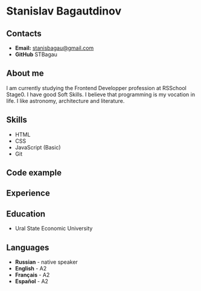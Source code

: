 # Stanislav Bagautdinov

## Contacts

* __Email:__ stanisbagau@gmail.com
* __GitHub__ STBagau

## About me

I am currently studying the Frontend Developper profession at RSSchool Stage0. I have good Soft Skills. I believe that programming is my vocation in life. I like astronomy, architecture and literature.

## Skills

* HTML
* CSS
* JavaScript (Basic)
* Git

## Code example

## Experience

## Education

* Ural State Economic University

## Languages

* __Russian__ - native speaker
* __English__ - A2
* __Français__ - A2
* __Español__ - A2